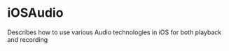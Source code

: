 iOSAudio
========

Describes how to use various Audio technologies in iOS for both playback and recording